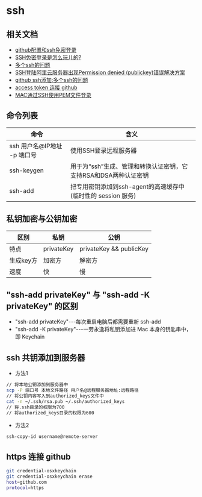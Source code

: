 # ssh

## 相关文档

- [github配置和ssh免密登录](https://zhuanlan.zhihu.com/p/27086828)
- [SSH免密登录是怎么玩儿的?](https://zhuanlan.zhihu.com/p/28423720)
- [多个ssh的问题](http://www.bkjia.com/Androidjc/837965.html)
- [SSH登陆阿里云服务器出现Permission denied (publickey)错误解决方案](http://www.cnblogs.com/wangchaowei/p/6914180.html)
- [github ssh添加:多个ssh的问题](http://www.bkjia.com/Androidjc/837965.html)
- [access token 连接 github](https://help.github.com/articles/creating-a-personal-access-token-for-the-command-line/)
- [MAC通过SSH使用PEM文件登录](http://www.cnblogs.com/Jason-Born/p/6566503.html)

## 命令列表

| 命令                  | 含义                                       |
|---------------------|------------------------------------------|
| ssh 用户名@IP地址 -p 端口号 | 使用SSH登录远程服务器                             |
| ssh-keygen          | 用于为“ssh”生成、管理和转换认证密钥，它支持RSA和DSA两种认证密钥    |
| ssh-add             | 把专用密钥添加到ssh-agent的高速缓存中(临时性的 session 服务) |

## 私钥加密与公钥加密

| 区别     | 私钥         | 公钥                      |
|--------|------------|-------------------------|
| 特点     | privateKey | privateKey && publicKey |
| 生成key方 | 加密方        | 解密方                     |
| 速度     | 快          | 慢                       |

## "ssh-add privateKey" 与 "ssh-add -K privateKey" 的区别

- "ssh-add privateKey"---每次重启电脑后都需要重新 ssh-add
- "ssh-add -K privateKey"---一劳永逸将私钥添加进 Mac 本身的钥匙串中，即 Keychain

## ssh 共钥添加到服务器

- 方法1

```bash
// 将本地公钥添加到服务器中
scp -P 端口号 本地文件路径 用户名@远程服务器地址:远程路径
// 将公钥内容写入到authorized_keys文件中
cat -n ~/.ssh/rsa.pub ~/.ssh/authorized_keys
// 将.ssh目录的权限为700
// 将authorized_keys目录的权限为600
```

- 方法2

```bash
ssh-copy-id username@remote-server
```

## https 连接 github

```bash
git credential-osxkeychain
git credential-osxkeychain erase
host=github.com
protocol=https
```